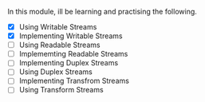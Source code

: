 In this module, ill be learning and practising the following.

- [x] Using Writable Streams
- [x] Implementing Writable Streams
- [ ] Using Readable Streams
- [ ] Implememting Readable Streams
- [ ] Implementing Duplex Streams
- [ ] Using Duplex Streams
- [ ] Implementing Transfrom Streams
- [ ] Using Transform Streams
